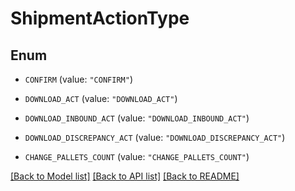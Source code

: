 # ShipmentActionType

## Enum


* `CONFIRM` (value: `"CONFIRM"`)

* `DOWNLOAD_ACT` (value: `"DOWNLOAD_ACT"`)

* `DOWNLOAD_INBOUND_ACT` (value: `"DOWNLOAD_INBOUND_ACT"`)

* `DOWNLOAD_DISCREPANCY_ACT` (value: `"DOWNLOAD_DISCREPANCY_ACT"`)

* `CHANGE_PALLETS_COUNT` (value: `"CHANGE_PALLETS_COUNT"`)


[[Back to Model list]](../README.md#documentation-for-models) [[Back to API list]](../README.md#documentation-for-api-endpoints) [[Back to README]](../README.md)


